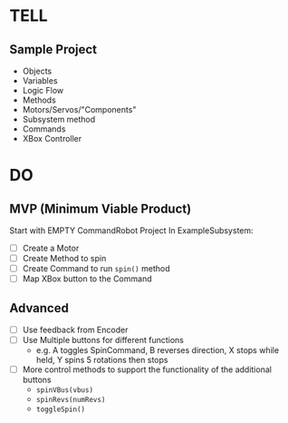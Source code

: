 # TELL
## Sample Project
- Objects
- Variables
- Logic Flow
- Methods
- Motors/Servos/"Components"
- Subsystem method
- Commands
- XBox Controller

# DO
## MVP (Minimum Viable Product)
Start with EMPTY CommandRobot Project
In ExampleSubsystem:
- [ ] Create a Motor
- [ ] Create Method to spin
- [ ] Create Command to run `spin()` method
- [ ] Map XBox button to the Command

## Advanced
- [ ] Use feedback from Encoder
- [ ] Use Multiple buttons for different functions
	- e.g. A toggles SpinCommand, B reverses direction, X stops while held, Y spins 5 rotations then stops
- [ ] More control methods to support the functionality of the additional buttons
	- `spinVBus(vbus)`
	- `spinRevs(numRevs)`
	- `toggleSpin()`


